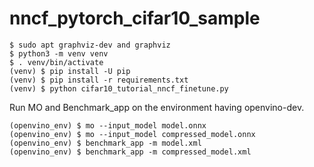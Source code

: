 # nncf_pytorch_cifar10_sample

```
$ sudo apt graphviz-dev and graphviz
$ python3 -m venv venv
$ . venv/bin/activate
(venv) $ pip install -U pip
(venv) $ pip install -r requirements.txt
(venv) $ python cifar10_tutorial_nncf_finetune.py
```

Run MO and Benchmark_app on the environment having openvino-dev.
```
(openvino_env) $ mo --input_model model.onnx
(openvino_env) $ mo --input_model compressed_model.onnx
(openvino_env) $ benchmark_app -m model.xml
(openvino_env) $ benchmark_app -m compressed_model.xml
```


